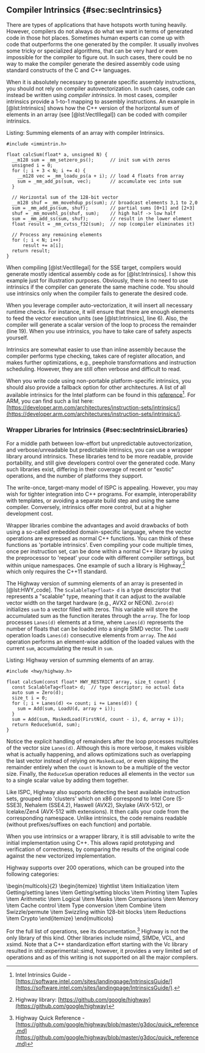 ## Compiler Intrinsics {#sec:secIntrinsics}

There are types of applications that have hotspots worth tuning heavily. However, compilers do not always do what we want in terms of generated code in those hot places. Sometimes human experts can come up with code that outperforms the one generated by the compiler. It usually involves some tricky or specialized algorithms, that can be very hard or even impossible for the compiler to figure out. In such cases, there could be no way to make the compiler generate the desired assembly code using standard constructs of the C and C++ languages.

When it is absolutely necessary to generate specific assembly instructions, you should not rely on compiler autovectorization. In such cases, code can instead be written using *compiler intrinsics*. In most cases, compiler intrinsics provide a 1-to-1 mapping to assembly instructions. An example in [@lst:Intrinsics] shows how the C++ version of the horizontal sum of elements in an array (see [@lst:VectIllegal]) can be coded with compiler intrinsics.

Listing: Summing elements of an array with compiler Intrinsics.
		
~~~~ {#lst:Intrinsics .cpp .numberLines}
#include <immintrin.h>

float calcSum(float* a, unsigned N) {  
  __m128 sum = _mm_setzero_ps();      // init sum with zeros
  unsigned i = 0;
  for (; i + 3 < N; i += 4) {
    __m128 vec = _mm_loadu_ps(a + i); // load 4 floats from array
    sum = _mm_add_ps(sum, vec);       // accumulate vec into sum
  }

  // Horizontal sum of the 128-bit vector
  __m128 shuf = _mm_movehdup_ps(sum); // broadcast elements 3,1 to 2,0
  sum = _mm_add_ps(sum, shuf);        // partial sums [0+1] and [2+3]
  shuf = _mm_movehl_ps(shuf, sum);    // high half -> low half
  sum = _mm_add_ss(sum, shuf);        // result in the lower element
  float result = _mm_cvtss_f32(sum);  // nop (compiler eliminates it)

  // Process any remaining elements
  for (; i < N; i++)
      result += a[i];
  return result;
}
~~~~~~~~~~~~~~~~~~~~~~~~~~~~~~~~~~~~~~~~~~~~~~~~~

When compiling [@lst:VectIllegal] for the SSE target, compilers would generate mostly identical assembly code as for [@lst:Intrinsics]. I show this example just for illustration purposes. Obviously, there is no need to use intrinsics if the compiler can generate the same machine code. You should use intrinsics only when the compiler fails to generate the desired code. 

When you leverage compiler auto-vectorization, it will insert all necessary runtime checks. For instance, it will ensure that there are enough elements to feed the vector execution units (see [@lst:Intrinsics], line 6). Also, the compiler will generate a scalar version of the loop to process the remainder (line 19). When you use intrinsics, you have to take care of safety aspects yourself.

Intrinsics are somewhat easier to use than inline assembly because the compiler performs type checking, takes care of register allocation, and makes further optimizations, e.g., peephole transformations and instruction scheduling. However, they are still often verbose and difficult to read.

When you write code using non-portable platform-specific intrinsics, you should also provide a fallback option for other architectures. A list of all available intrinsics for the Intel platform can be found in this [reference](https://software.intel.com/sites/landingpage/IntrinsicsGuide/)[^11]. For ARM, you can find such a list here: [https://developer.arm.com/architectures/instruction-sets/intrinsics/](https://developer.arm.com/architectures/instruction-sets/intrinsics/).

### Wrapper Libraries for Intrinsics {#sec:secIntrinsicLibraries}

For a middle path between low-effort but unpredictable autovectorization, and verbose/unreadable but predictable intrinsics, you can use a wrapper library around intrinsics. These libraries tend to be more readable, provide portability, and still give developers control over the generated code. Many such libraries exist, differing in their coverage of recent or "exotic" operations, and the number of platforms they support.

The write-once, target-many model of ISPC is appealing. However, you may wish for tighter integration into C++ programs. For example, interoperability with templates, or avoiding a separate build step and using the same compiler. Conversely, intrinsics offer more control, but at a higher development cost.

Wrapper libraries combine the advantages and avoid drawbacks of both using a so-called embedded domain-specific language, where the vector operations are expressed as normal C++ functions. You can think of these functions as 'portable intrinsics'. Even compiling your code multiple times, once per instruction set, can be done within a normal C++ library by using the preprocessor to 'repeat' your code with different compiler settings, but within unique namespaces. One example of such a library is Highway,[^12] which only requires the C++11 standard.

The Highway version of summing elements of an array is presented in [@lst:HWY_code]. The `ScalableTag<float> d` is a type descriptor that represents a "scalable" type, meaning that it can adjust to the available vector width on the target hardware (e.g., AVX2 or NEON). `Zero(d)` initializes `sum` to a vector filled with zeros. This variable will store the accumulated sum as the function iterates through the `array`. The for loop processes `Lanes(d)` elements at a time, where `Lanes(d)` represents the number of floats that can be loaded into a single SIMD vector. The `LoadU` operation loads `Lanes(d)` consecutive elements from `array`. The `Add` operation performs an element-wise addition of the loaded values with the current `sum`, accumulating the result in `sum`.

Listing: Highway version of summing elements of an array.

~~~~ {#lst:HWY_code .cpp}
#include <hwy/highway.h>

float calcSum(const float* HWY_RESTRICT array, size_t count) {
  const ScalableTag<float> d;  // type descriptor; no actual data
  auto sum = Zero(d);
  size_t i = 0;
  for (; i + Lanes(d) <= count; i += Lanes(d)) {
    sum = Add(sum, LoadU(d, array + i));
  }
  sum = Add(sum, MaskedLoad(FirstN(d, count - i), d, array + i));
  return ReduceSum(d, sum);
}
~~~~~~~~~~~~~~~~~~~~~~~~~~~~~~~~~~~~~~~~~~~~~~~~~

Notice the explicit handling of remainders after the loop processes multiples of the vector size `Lanes(d)`. Although this is more verbose, it makes visible what is actually happening, and allows optimizations such as overlapping the last vector instead of relying on `MaskedLoad`, or even skipping the remainder entirely when the `count` is known to be a multiple of the vector size. Finally, the `ReduceSum` operation reduces all elements in the vector `sum` to a single scalar value by adding them together.

Like ISPC, Highway also supports detecting the best available instruction sets, grouped into 'clusters' which on x86 correspond to Intel Core (S-SSE3), Nehalem (SSE4.2), Haswell (AVX2), Skylake (AVX-512), or Icelake/Zen4 (AVX-512 with extensions). It then calls your code from the corresponding namespace. Unlike intrinsics, the code remains readable (without prefixes/suffixes on each function) and portable.

When you use intrinsics or a wrapper library, it is still advisable to write the initial implementation using C++. This allows rapid prototyping and verification of correctness, by comparing the results of the original code against the new vectorized implementation.

Highway supports over 200 operations, which can be grouped into the following categories:

\begin{multicols}{2}
\begin{itemize}
\tightlist
\item Initialization
\item Getting/setting lanes
\item Getting/setting blocks
\item Printing
\item Tuples
\item Arithmetic
\item Logical
\item Masks
\item Comparisons
\item Memory
\item Cache control
\item Type conversion
\item Combine
\item Swizzle/permute
\item Swizzling within 128-bit blocks
\item Reductions
\item Crypto
\end{itemize}
\end{multicols}

For the full list of operations, see its documentation.[^13] Highway is not the only library of this kind. Other libraries include nsimd, SIMDe, VCL, and xsimd. Note that a C++ standardization effort starting with the Vc library resulted in std::experimental::simd, however, it provides a very limited set of operations and as of this writing is not supported on all the major compilers.

[^11]: Intel Intrinsics Guide - [https://software.intel.com/sites/landingpage/IntrinsicsGuide/](https://software.intel.com/sites/landingpage/IntrinsicsGuide/).
[^12]: Highway library: [https://github.com/google/highway](https://github.com/google/highway)
[^13]: Highway Quick Reference - [https://github.com/google/highway/blob/master/g3doc/quick_reference.md](https://github.com/google/highway/blob/master/g3doc/quick_reference.md)
